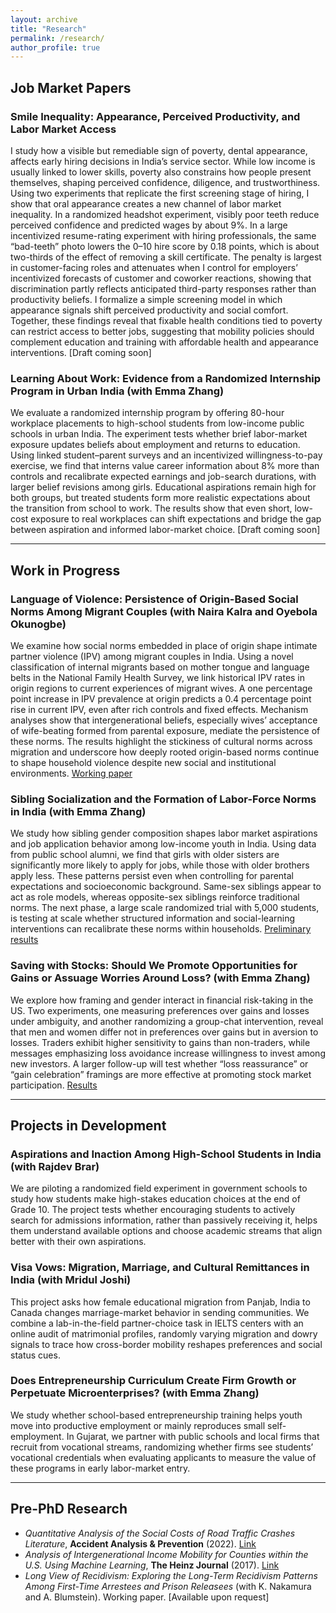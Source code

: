 ```yaml
---
layout: archive
title: "Research"
permalink: /research/
author_profile: true
---
```


## Job Market Papers

### **Smile Inequality: Appearance, Perceived Productivity, and Labor Market Access**
I study how a visible but remediable sign of poverty, dental appearance, affects early hiring decisions in India’s service sector. While low income is usually linked to lower skills, poverty also constrains how people present themselves, shaping perceived confidence, diligence, and trustworthiness. Using two experiments that replicate the first screening stage of hiring, I show that oral appearance creates a new channel of labor market inequality. In a randomized headshot experiment, visibly poor teeth reduce perceived confidence and predicted wages by about 9%. In a large incentivized resume-rating experiment with hiring professionals, the same “bad-teeth” photo lowers the 0–10 hire score by 0.18 points, which is about two-thirds of the effect of removing a skill certificate. The penalty is largest in customer-facing roles and attenuates when I control for employers’ incentivized forecasts of customer and coworker reactions, showing that discrimination partly reflects anticipated third-party responses rather than productivity beliefs. I formalize a simple screening model in which appearance signals shift perceived productivity and social comfort. Together, these findings reveal that fixable health conditions tied to poverty can restrict access to better jobs, suggesting that mobility policies should complement education and training with affordable health and appearance interventions. [Draft coming soon]

### **Learning About Work: Evidence from a Randomized Internship Program in Urban India**  (with Emma Zhang)
We evaluate a randomized internship program by offering 80-hour workplace placements to high-school students from low-income public schools in urban India. The experiment tests whether brief labor-market exposure updates beliefs about employment and returns to education. Using linked student–parent surveys and an incentivized willingness-to-pay exercise, we find that interns value career information about 8% more than controls and recalibrate expected earnings and job-search durations, with larger belief revisions among girls. Educational aspirations remain high for both groups, but treated students form more realistic expectations about the transition from school to work. The results show that even short, low-cost exposure to real workplaces can shift expectations and bridge the gap between aspiration and informed labor-market choice. [Draft coming soon]

---

## Work in Progress

### **Language of Violence: Persistence of Origin-Based Social Norms Among Migrant Couples** (with Naira Kalra and Oyebola Okunogbe)  
We examine how social norms embedded in place of origin shape intimate partner violence (IPV) among migrant couples in India. Using a novel classification of internal migrants based on mother tongue and language belts in the National Family Health Survey, we link historical IPV rates in origin regions to current experiences of migrant wives. A one percentage point increase in IPV prevalence at origin predicts a 0.4 percentage point rise in current IPV, even after rich controls and fixed effects. Mechanism analyses show that intergenerational beliefs, especially wives’ acceptance of wife-beating formed from parental exposure, mediate the persistence of these norms. The results highlight the stickiness of cultural norms across migration and underscore how deeply rooted origin-based norms continue to shape household violence despite new social and institutional environments.
[Working paper](https://www.dropbox.com/scl/fi/8ng8cn338xy0yrdj81m85/Language-of-Violence.pdf?rlkey=6owg4r2wpa3pxzrw4qmh8mpne&dl=0)

### **Sibling Socialization and the Formation of Labor-Force Norms in India** (with Emma Zhang)  
We study how sibling gender composition shapes labor market aspirations and job application behavior among low-income youth in India. Using data from public school alumni, we find that girls with older sisters are significantly more likely to apply for jobs, while those with older brothers apply less. These patterns persist even when controlling for parental expectations and socioeconomic background. Same-sex siblings appear to act as role models, whereas opposite-sex siblings reinforce traditional norms. The next phase, a large scale randomized trial with 5,000 students, is testing at scale whether structured information and social-learning interventions can recalibrate these norms within households. [Preliminary results](https://www.dropbox.com/scl/fi/zm35nzz2zk243265rh4y6/Sibling-Socialization-and-the-Formation-of-Labor-Force-Norms-in-India.pdf?rlkey=hs8ca0wyx8ki4779nzjq9ntpx&dl=0)

### **Saving with Stocks: Should We Promote Opportunities for Gains or Assuage Worries Around Loss?** (with Emma Zhang)  
We explore how framing and gender interact in financial risk-taking in the US. Two experiments, one measuring preferences over gains and losses under ambiguity, and another randomizing a group-chat intervention, reveal that men and women differ not in preferences over gains but in aversion to losses. Traders exhibit higher sensitivity to gains than non-traders, while messages emphasizing loss avoidance increase willingness to invest among new investors. A larger follow-up will test whether “loss reassurance” or “gain celebration” framings are more effective at promoting stock market participation. [Results](https://www.dropbox.com/scl/fi/s0qvh67u7np9jyzeitv6q/Saving-with-Stocks.pdf?rlkey=3a7et31imuptpov5pynwx76h9&dl=0)

---

## Projects in Development

### **Aspirations and Inaction Among High-School Students in India** (with Rajdev Brar)  
We are piloting a randomized field experiment in government schools to study how students make high-stakes education choices at the end of Grade 10. The project tests whether encouraging students to actively search for admissions information, rather than passively receiving it, helps them understand available options and choose academic streams that align better with their own aspirations.

### **Visa Vows: Migration, Marriage, and Cultural Remittances in India** (with Mridul Joshi)  
This project asks how female educational migration from Panjab, India to Canada changes marriage-market behavior in sending communities. We combine a lab-in-the-field partner-choice task in IELTS centers with an online audit of matrimonial profiles, randomly varying migration and dowry signals to trace how cross-border mobility reshapes preferences and social status cues.

### **Does Entrepreneurship Curriculum Create Firm Growth or Perpetuate Microenterprises?** (with Emma Zhang)  
We study whether school-based entrepreneurship training helps youth move into productive employment or mainly reproduces small self-employment. In Gujarat, we partner with public schools and local firms that recruit from vocational streams, randomizing whether firms see students’ vocational credentials when evaluating applicants to measure the value of these programs in early labor-market entry.

---

## Pre-PhD Research

- *Quantitative Analysis of the Social Costs of Road Traffic Crashes Literature*, **Accident Analysis & Prevention** (2022).  [Link](https://www.sciencedirect.com/science/article/abs/pii/S0001457521003134)
- *Analysis of Intergenerational Income Mobility for Counties within the U.S. Using Machine Learning*, **The Heinz Journal** (2017).  [Link](https://www.researchgate.net/publication/396443371_Analysis_of_Intergenerational_Income_Mobility_for_Counties_Within_the_US_Using_Machine_Learning)  
- *Long View of Recidivism: Exploring the Long-Term Recidivism Patterns Among First-Time Arrestees and Prison Releasees* (with K. Nakamura and A. Blumstein). Working paper. [Available upon request]

